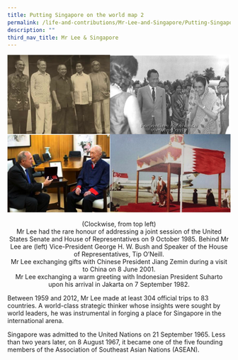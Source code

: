 ```yaml
---
title: Putting Singapore on the world map 2
permalink: /life-and-contributions/Mr-Lee-and-Singapore/Putting-Singapore-on-the-world-map-2
description: ""
third_nav_title: Mr Lee & Singapore
---
```

![Alt text for image on Isomer site](/images/mr-lee-and-singapore/Putting%20Singapore%20on%20world%20map.jpg)

<center>
(Clockwise, from top left)<br>
Mr Lee had the rare honour of addressing a joint session of the United States Senate and House of Representatives on 9 October 1985. Behind Mr Lee are (left) Vice-President George H. W. Bush and Speaker of the House of Representatives, Tip O’Neill.<br>
Mr Lee exchanging gifts with Chinese President Jiang Zemin during a visit to China on 8 June 2001.<br>
 Mr Lee exchanging a warm greeting with Indonesian President Suharto upon his arrival in Jakarta on 7 September 1982.<br>
</center>

Between 1959 and 2012, Mr Lee made at least 304 official trips to 83 countries. A world-class strategic thinker whose insights were sought by world leaders, he was instrumental in forging a place for Singapore in the international arena.


Singapore was admitted to the United Nations on 21 September 1965. Less than two years later, on 8 August 1967, it became one of the five founding members of the Association of Southeast Asian Nations (ASEAN).